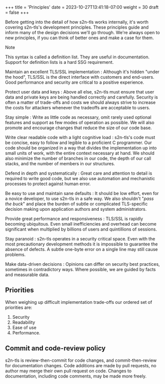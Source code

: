 +++
title = 'Principles'
date = 2023-10-27T13:41:18-07:00
weight = 30
draft = false
+++

Before getting into the detail of how s2n-tls works internally, it's worth covering
s2n-tls's development principles. These principles guide and inform many of the design
decisions we'll go through. We're always open to new principles, if you can think of
better ones and make a case for them.

> [!NOTE]
> This syntax is called a definition list.
> They are useful in documentation.
> Support for definition lists is a hard SSG requirement.

Maintain an excellent TLS/SSL implementation
: Although it's hidden "under the hood", TLS/SSL is the direct interface with customers and end-users. Good performance and security are critical to a positive experience.

Protect user data and keys
: Above all else, s2n-tls must ensure that user data and private keys are being handled correctly and carefully. Security is often a matter of trade-offs and costs we should always strive to increase the costs for attackers whenever the tradeoffs are acceptable to users.

Stay simple
: Write as little code as necessary, omit rarely used optional features and support as few modes of operation as possible. We will also promote and encourage changes that reduce the size of our code base.

Write clear readable code with a light cognitive load
: s2n-tls's code must be concise, easy to follow and legible to a proficient C programmer. Our code should be organized in a way that divides the implementation up into small units of work, with the entire context necessary at hand. We should also minimize the number of branches in our code, the depth of our call stacks, and the number of members in our structures.

Defend in depth and systematically
: Great care and attention to detail is required to write good code, but we also use automation and mechanistic processes to protect against human error.

Be easy to use and maintain sane defaults
: It should be low effort, even for a novice developer, to use s2n-tls in a safe way. We also shouldn't "_pass the buck_" and place the burden of subtle or complicated TLS-specific decision making upon application authors and system administrators.

Provide great performance and responsiveness
: TLS/SSL is rapidly becoming ubiquitous. Even small inefficiencies and overhead can become significant when multiplied by billions of users and quintillions of sessions.

Stay paranoid
: s2n-tls operates in a security critical space. Even with the most precautionary development methods it is impossible to guarantee the absence of defects. A subtle one-byte error on a single line may still cause problems.

Make data-driven decisions
: Opinions can differ on security best practices, sometimes in contradictory ways. Where possible, we are guided by facts and measurable data.

## Priorities

When weighing up difficult implementation trade-offs our ordered set of priorities are:

1. Security
2. Readability
3. Ease of use
4. Performance.

## Commit and code-review policy

s2n-tls is review-then-commit for code changes, and commit-then-review for
documentation changes. Code additions are made by pull requests, no author may
merge their own pull request on code. Changes to documentation, including code
comments, may be made more freely.
